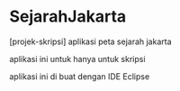 # SejarahJakarta
[projek-skripsi] aplikasi peta sejarah jakarta

aplikasi ini untuk hanya untuk skripsi

aplikasi ini di buat dengan IDE Eclipse
